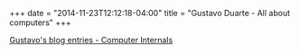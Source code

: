 +++
date = "2014-11-23T12:12:18-04:00"
title = "Gustavo Duarte - All about computers"
+++

[Gustavo's blog entries - Computer Internals](http://duartes.org/gustavo/blog/)